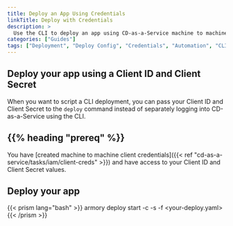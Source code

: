 ```yaml
---
title: Deploy an App Using Credentials
linkTitle: Deploy with Credentials
description: >
  Use the CLI to deploy an app using CD-as-a-Service machine to machine credentials.
categories: ["Guides"]
tags: ["Deployment", "Deploy Config", "Credentials", "Automation", "CLI"]
---
```


## Deploy your app using a Client ID and Client Secret

When you want to script a CLI deployment, you can pass your Client ID and Client Secret to the `deploy` command instead of separately logging into CD-as-a-Service using the CLI.  

## {{% heading "prereq" %}}

You have [created machine to machine client credentials]({{< ref "cd-as-a-service/tasks/iam/client-creds" >}}) and have access to your Client ID and Client Secret values.

## Deploy your app

{{< prism lang="bash" >}}
armory deploy start  -c <your-client-id> -s <your-client-secret> -f <your-deploy.yaml>
{{< /prism >}}